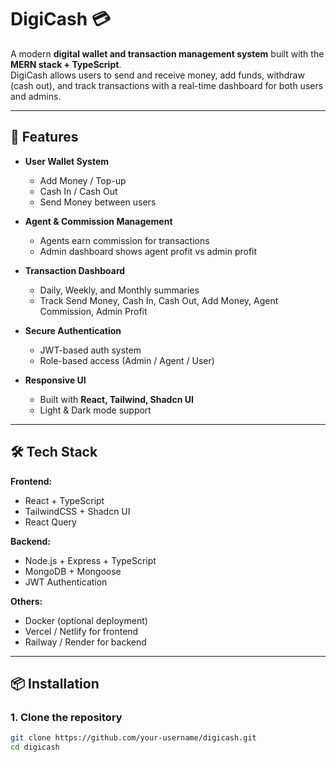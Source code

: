 # DigiCash 💳

A modern **digital wallet and transaction management system** built with the **MERN stack + TypeScript**.  
DigiCash allows users to send and receive money, add funds, withdraw (cash out), and track transactions with a real-time dashboard for both users and admins.

---

## 🚀 Features

- **User Wallet System**

  - Add Money / Top-up
  - Cash In / Cash Out
  - Send Money between users

- **Agent & Commission Management**

  - Agents earn commission for transactions
  - Admin dashboard shows agent profit vs admin profit

- **Transaction Dashboard**

  - Daily, Weekly, and Monthly summaries
  - Track Send Money, Cash In, Cash Out, Add Money, Agent Commission, Admin Profit

- **Secure Authentication**

  - JWT-based auth system
  - Role-based access (Admin / Agent / User)

- **Responsive UI**
  - Built with **React, Tailwind, Shadcn UI**
  - Light & Dark mode support

---

## 🛠️ Tech Stack

**Frontend:**

- React + TypeScript
- TailwindCSS + Shadcn UI
- React Query

**Backend:**

- Node.js + Express + TypeScript
- MongoDB + Mongoose
- JWT Authentication

**Others:**

- Docker (optional deployment)
- Vercel / Netlify for frontend
- Railway / Render for backend

---

## 📦 Installation

### 1. Clone the repository

```bash
git clone https://github.com/your-username/digicash.git
cd digicash
```
